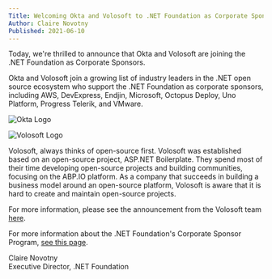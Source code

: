 ```yaml
---
Title: Welcoming Okta and Volosoft to .NET Foundation as Corporate Sponsors!
Author: Claire Novotny
Published: 2021-06-10
---
```

Today, we're thrilled to announce that Okta and Volosoft are joining the .NET Foundation as Corporate Sponsors.

Okta and Volosoft join a growing list of industry leaders in the .NET open source ecosystem who support the .NET Foundation as corporate sponsors, including AWS, DevExpress, Endjin, Microsoft, Octopus Deploy, Uno Platform, Progress Telerik, and VMware.

![Okta Logo](assets/corporate-sponsors/okta.png)

![Volosoft Logo](assets/corporate-sponsors/volosoft.png)

Volosoft, always thinks of open-source first. Volosoft was established based on an open-source project, ASP.NET Boilerplate. They spend most of their time developing open-source projects and building communities, focusing on the ABP.IO platform. As a company that succeeds in building a business model around an open-source platform, Volosoft is aware that it is hard to create and maintain open-source projects.

For more information, please see the announcement from the Volosoft team [here](https://volosoft.com/blog/Volosoft-Announces-the-NET-Foundation-Sponsorship).

For more information about the .NET Foundation's Corporate Sponsor Program, [see this page](/member/corporate-sponsors).

Claire Novotny<br />
Executive Director, .NET Foundation
